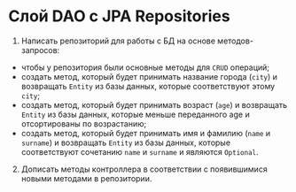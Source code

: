 # Слой DAO c JPA Repositories
   1. Написать репозиторий для работы с БД на основе методов-запросов:
   - чтобы у репозитория были основные методы для `CRUD` операций;
   - создать метод, который будет принимать название города (`city`) и возвращать `Entity` из базы данных, которые соответствуют этому `city`;
   - создать метод, который будет принимать возраст (`age`) и возвращать `Entity` из базы данных, которые меньше переданного age и отсортированы по возрастанию;
   - создать метод, который будет принимать имя и фамилию (`name` и `surname`) и возвращать `Entity` из базы данных, которые соответствуют сочетанию `name` и `surname` и являются `Optional`.
  2. Дописать методы контроллера в соответствии с появившимися новыми методами в репозитории.